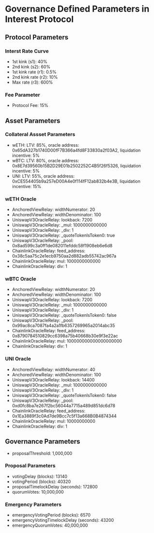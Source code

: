 # Governance Defined Parameters in Interest Protocol

## Protocol Parameters
### Interst Rate Curve
* 1st kink (s1): 40%
* 2nd kink (s2): 60%
* 1st kink rate (r1): 0.5%
* 2nd kink rate (r2): 10%
* Max rate (r3): 600%

### Fee Parameter
* Protocol Fee: 15%


## Asset Parameters
### Collateral Assset Parameters
* wETH: LTV: 85%, oracle address: 0x65dA327b1740D00fF7B366a4fd8F33830a2f03A2, liquidation incentive: 5%
* wBTC: LTV: 80%, oracle address: 0x8E7d39560b15B2D29E01b2502252C4B5f26f5326, liquidation incentive: 5%
* UNI: LTV: 55%, oracle address: 0xCE554405b9a257eD00A4e0f114fF12ab832b4e3B, liquidation incentive: 15%

### wETH Oracle
* AnchoredViewRelay: widthNumerator: 20
* AnchoredViewRelay: widthDenominator: 100
* UniswapV3OracleRelay: lookback: 7200
* UniswapV3OracleRelay: _mul: 1000000000000
* UniswapV3OracleRelay: _div: 1
* UniswapV3OracleRelay: _quoteTokenIsToken0: true
* UniswapV3OracleRelay: _pool: 0x8ad599c3a0ff1de082011efddc58f1908eb6e6d8
* ChainlinkOracleRelay: feed_address: 0x38c5aa75c2e1ecb9750aa2d882adb55742ac967a
* ChainlinkOracleRelay: mul: 1000000000000
* ChainlinkOracleRelay: div: 1

### wBTC Oracle
* AnchoredViewRelay: widthNumerator: 20
* AnchoredViewRelay: widthDenominator: 100
* UniswapV3OracleRelay: lookback: 7200
* UniswapV3OracleRelay: _mul: 1000000000000
* UniswapV3OracleRelay: _div: 1
* UniswapV3OracleRelay: _quoteTokenIsToken0: false
* UniswapV3OracleRelay: _pool: 0x99ac8ca7087fa4a2a1fb6357269965a2014abc35
* ChainlinkOracleRelay: feed_address: 0x8790784510829cc6398a75b40668b30e9f3e22ac
* ChainlinkOracleRelay: mul: 100000000000000000000
* ChainlinkOracleRelay: div: 1

### UNI Oracle
* AnchoredViewRelay: widthNumerator: 40
* AnchoredViewRelay: widthDenominator: 100
* UniswapV3OracleRelay: lookback: 14400
* UniswapV3OracleRelay: _mul: 1000000000000
* UniswapV3OracleRelay: _div: 1
* UniswapV3OracleRelay: _quoteTokenIsToken0: false
* UniswapV3OracleRelay: _pool: 0xd0fc8ba7e267f2bc56044a7715a489d851dc6d78
* ChainlinkOracleRelay: feed_address: 0x1Ea3889f3c0Ad7de9Bcc7c5f13a668B0B4874344
* ChainlinkOracleRelay: mul: 10000000000
* ChainlinkOracleRelay: div: 1

## Governance Parameters
* proposalThreshold: 1,000,000

### Proposal Parameters
* votingDelay (blocks): 13140
* votingPeriod (blocks): 40320
* proposalTimelockDelay (seconds): 172800
* quorumVotes: 10,000,000

### Emergency Parameters
* emergencyVotingPeriod (blocks): 6570
* emergencyVotingTimelockDelay (seconds): 43200
* emergencyQuorumVotes: 40,000,000

